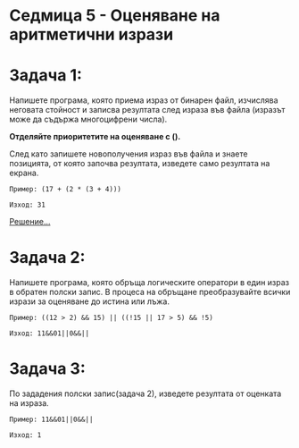 # Седмица 5 - Оценяване на аритметични изрази

Задача 1:
=
Напишете програма, която приема израз от бинарен файл, изчислява неговата стойност и записва резултата след израза във файла (изразът може да съдържа многоцифрени числа).

**Отделяйте приоритетите на оценяване с ().**

След като запишете новополучения израз във файла и знаете позицията, от която започва резултата, изведете само резултата на екрана.

```
Пример: (17 + (2 * (3 + 4)))

Изход: 31
```
[Решение...](https://github.com/AleksandrinaKovachka/Data-structures-and-algorithms/blob/main/Week05/Task1)

Задача 2:
=
Напишете програма, която обръща логическите оператори в един израз в обратен полски запис. В процеса на обръщане преобразувайте всички изрази за оценяване до истина или лъжа.

```
Пример: ((12 > 2) && 15) || ((!15 || 17 > 5) && !5)

Изход: 11&&01||0&&||
```

Задача 3:
=
По зададения полски запис(задача 2), изведете резултата от оценката на израза.

```
Пример: 11&&01||0&&||

Изход: 1
```
